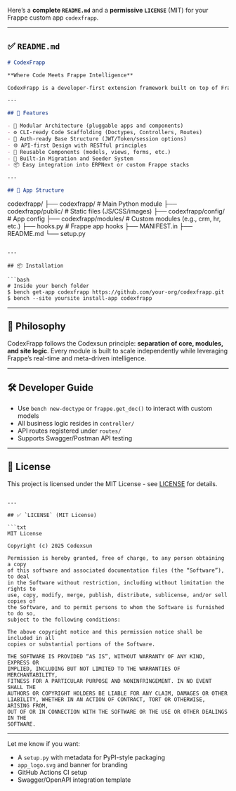 Here’s a **complete `README.md`** and a **permissive `LICENSE`** (MIT) for your Frappe custom app `codexfrapp`.

---

## ✅ `README.md`

```markdown
# CodexFrapp

**Where Code Meets Frappe Intelligence**

CodexFrapp is a developer-first extension framework built on top of Frappe, designed to accelerate the development of scalable, modular, and intelligent custom ERP apps. It blends clean coding principles with the smart features of the Frappe ecosystem—making it perfect for building CRMs, HR systems, Inventory modules, and more.

---

## 🚀 Features

- 🔧 Modular Architecture (pluggable apps and components)
- ⚙️ CLI-ready Code Scaffolding (Doctypes, Controllers, Routes)
- 🔐 Auth-ready Base Structure (JWT/Token/session options)
- 🌐 API-first Design with RESTful principles
- 🧱 Reusable Components (models, views, forms, etc.)
- 🔄 Built-in Migration and Seeder System
- 📦 Easy integration into ERPNext or custom Frappe stacks

---

## 📂 App Structure

```

codexfrapp/
├── codexfrapp/         # Main Python module
├── codexfrapp/public/  # Static files (JS/CSS/images)
├── codexfrapp/config/  # App config
├── codexfrapp/modules/ # Custom modules (e.g., crm, hr, etc.)
├── hooks.py            # Frappe app hooks
├── MANIFEST.in
├── README.md
└── setup.py

````

---

## 📦 Installation

```bash
# Inside your bench folder
$ bench get-app codexfrapp https://github.com/your-org/codexfrapp.git
$ bench --site yoursite install-app codexfrapp
````

---

## 🧠 Philosophy

CodexFrapp follows the Codexsun principle: **separation of core, modules, and site logic**. Every module is built to scale independently while leveraging Frappe’s real-time and meta-driven intelligence.

---

## 🛠 Developer Guide

* Use `bench new-doctype` or `frappe.get_doc()` to interact with custom models
* All business logic resides in `controller/`
* API routes registered under `routes/`
* Supports Swagger/Postman API testing

---

## 📄 License

This project is licensed under the MIT License - see [LICENSE](LICENSE) for details.

````

---

## ✅ `LICENSE` (MIT License)

```txt
MIT License

Copyright (c) 2025 Codexsun

Permission is hereby granted, free of charge, to any person obtaining a copy
of this software and associated documentation files (the “Software”), to deal
in the Software without restriction, including without limitation the rights to
use, copy, modify, merge, publish, distribute, sublicense, and/or sell copies of
the Software, and to permit persons to whom the Software is furnished to do so,
subject to the following conditions:

The above copyright notice and this permission notice shall be included in all
copies or substantial portions of the Software.

THE SOFTWARE IS PROVIDED “AS IS”, WITHOUT WARRANTY OF ANY KIND, EXPRESS OR
IMPLIED, INCLUDING BUT NOT LIMITED TO THE WARRANTIES OF MERCHANTABILITY,
FITNESS FOR A PARTICULAR PURPOSE AND NONINFRINGEMENT. IN NO EVENT SHALL THE
AUTHORS OR COPYRIGHT HOLDERS BE LIABLE FOR ANY CLAIM, DAMAGES OR OTHER
LIABILITY, WHETHER IN AN ACTION OF CONTRACT, TORT OR OTHERWISE, ARISING FROM,
OUT OF OR IN CONNECTION WITH THE SOFTWARE OR THE USE OR OTHER DEALINGS IN THE
SOFTWARE.
````

---

Let me know if you want:

* A `setup.py` with metadata for PyPI-style packaging
* `app_logo.svg` and banner for branding
* GitHub Actions CI setup
* Swagger/OpenAPI integration template
